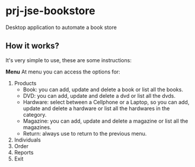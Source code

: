 # prj-jse-bookstore
Desktop application to automate a book store

## How it works?
It's very simple to use, these are some instructions:

**Menu**
At menu you can access the options for:

1. Products
   - Book: you can add, update and delete a book or list all the books.
   - DVD: you can add, update and delete a dvd or list all the dvds.
   - Hardware: select between a Cellphone or a Laptop, so you can add, update and delete a hardware or list all the hardwares in the category.
   - Magazine: you can add, update and delete a magazine or list all the magazines.
   - Return: always use to return to the previous menu.
2. Individuals
3. Order
4. Reports
0. Exit